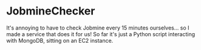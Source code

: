 JobmineChecker
==============

It's annoying to have to check Jobmine every 15 minutes ourselves... so I made a service that does it for us!
So far it's just a Python script interacting with MongoDB, sitting on an EC2 instance.